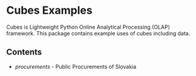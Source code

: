 Cubes Examples
==============

Cubes is Lightweight Python Online Analytical Processing (OLAP) framework. This package contains example uses of cubes including data.

Contents
--------

* *procurements* - Public Procurements of Slovakia
